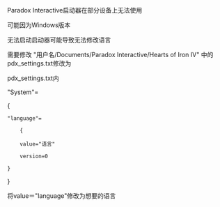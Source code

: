 Paradox Interactive启动器在部分设备上无法使用

可能因为Windows版本

无法启动启动器可能导致无法修改语言

需要修改 "用户名/Documents/Paradox Interactive/Hearts of Iron IV" 中的pdx_settings.txt修改为

pdx_settings.txt内

"System"=

{

	"language"=
 
        {
  
		value="语言"
  
		version=0
  
	}
 
}

将value＝"language"修改为想要的语言
